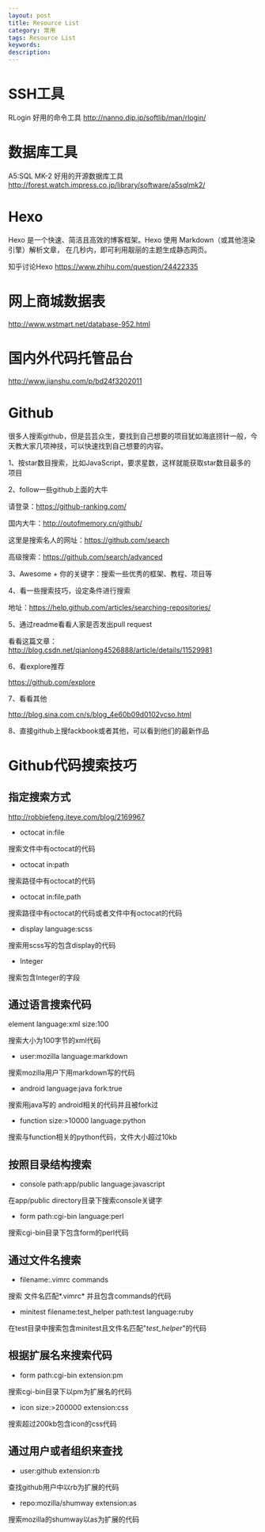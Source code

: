 ```yaml
---
layout: post
title: Resource List
category: 常用
tags: Resource List
keywords: 
description: 
---
```


# SSH工具
RLogin 好用的命令工具
http://nanno.dip.jp/softlib/man/rlogin/

# 数据库工具
A5:SQL MK-2 好用的开源数据库工具
http://forest.watch.impress.co.jp/library/software/a5sqlmk2/


# Hexo
Hexo 是一个快速、简洁且高效的博客框架。Hexo 使用 Markdown（或其他渲染引擎）解析文章，
在几秒内，即可利用靓丽的主题生成静态网页。

知乎讨论Hexo
https://www.zhihu.com/question/24422335

# 网上商城数据表
http://www.wstmart.net/database-952.html

# 国内外代码托管品台

http://www.jianshu.com/p/bd24f3202011
# Github
很多人搜索github，但是芸芸众生，要找到自己想要的项目犹如海底捞针一般，今天教大家几项神技，可以快速找到自己想要的内容。

1、按star数目搜索，比如JavaScript，要求星数，这样就能获取star数目最多的项目

2、follow一些github上面的大牛

请登录：https://github-ranking.com/

国内大牛：http://outofmemory.cn/github/

这里是搜索名人的网址：https://github.com/search

高级搜索：https://github.com/search/advanced

3、Awesome + 你的关键字：搜索一些优秀的框架、教程、项目等

4、看一些搜索技巧，设定条件进行搜索

地址：https://help.github.com/articles/searching-repositories/


5、通过readme看看人家是否发出pull request

看看这篇文章：http://blog.csdn.net/qianlong4526888/article/details/11529981


6、看explore推荐

https://github.com/explore


7、看看其他

http://blog.sina.com.cn/s/blog_4e60b09d0102vcso.html


8、直接github上搜fackbook或者其他，可以看到他们的最新作品


# Github代码搜索技巧

## 指定搜索方式

http://robbiefeng.iteye.com/blog/2169967
 
- octocat in:file
   
 搜索文件中有octocat的代码
    
- octocat in:path
    
 搜索路径中有octocat的代码
    
- octocat in:file,path
    
 搜索路径中有octocat的代码或者文件中有octocat的代码
    
- display language:scss
    
搜索用scss写的包含display的代码
    
- Integer
    
搜索包含Integer的字段
    

## 通过语言搜索代码

element language:xml size:100

搜索大小为100字节的xml代码
    
- user:mozilla language:markdown

搜索mozilla用户下用markdown写的代码


- android language:java fork:true

搜索用java写的 android相关的代码并且被fork过


- function size:>10000 language:python

搜索与function相关的python代码，文件大小超过10kb


## 按照目录结构搜索

- console path:app/public language:javascript

在app/public directory目录下搜索console关键字

- form path:cgi-bin language:perl

搜索cgi-bin目录下包含form的perl代码


## 通过文件名搜索

- filename:.vimrc commands

搜索 文件名匹配*.vimrc* 并且包含commands的代码

- minitest filename:test_helper path:test language:ruby

在test目录中搜索包含minitest且文件名匹配"*test_helper*"的代码


## 根据扩展名来搜索代码

- form path:cgi-bin extension:pm

搜索cgi-bin目录下以pm为扩展名的代码
    
- icon size:>200000 extension:css

搜索超过200kb包含icon的css代码


## 通过用户或者组织来查找

- user:github extension:rb

查找github用户中以rb为扩展的代码
    
- repo:mozilla/shumway extension:as

搜索mozilla的shumway以as为扩展的代码
